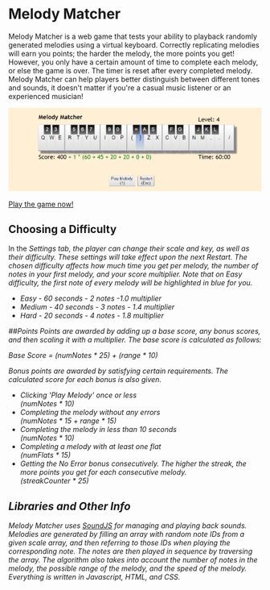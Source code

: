 # Melody Matcher

Melody Matcher is a web game that tests your ability to playback randomly generated melodies using a virtual keyboard.
Correctly replicating melodies will earn you points; the harder the melody, the more points you get!
However, you only have a certain amount of time to complete each melody, or else the game is over.
The timer is reset after every completed melody.
Melody Matcher can help players better distinguish between different tones and sounds, it doesn't matter if you're a casual music listener or an experienced musician!

![demo](/src/images/demo.png)

[Play the game now!](http://miaoxiao.github.io/Melody-Matcher/)

## Choosing a Difficulty
In the <i>Settings<i> tab, the player can change their scale and key, as well as their difficulty.
These settings will take effect upon the next <i>Restart<i>.
The chosen difficulty affects how much time you get per melody, the number of notes in your first melody, and your score multiplier.
Note that on Easy difficulty, the first note of every melody will be highlighted in blue for you.

* Easy - 60 seconds - 2 notes -1.0 multiplier
* Medium - 40 seconds - 3 notes - 1.4 multiplier
* Hard - 20 seconds - 4 notes - 1.8 multiplier

##Points
Points are awarded by adding up a base score, any bonus scores, and then scaling it with a multiplier. The base score is calculated as follows:

<i>Base Score = (numNotes * 25) + (range * 10)<i>

Bonus points are awarded by satisfying certain requirements.
The calculated score for each bonus is also given.

* Clicking 'Play Melody' once or less<br><i>(numNotes * 10)<i>
* Completing the melody without any errors<br><i>(numNotes * 15 + range * 15)<i>
* Completing the melody in less than 10 seconds <br><i>(numNotes * 10)<i>
* Completing a melody with at least one flat <br><i>(numFlats * 15)<i>
* Getting the No Error bonus consecutively. The higher the streak, the more points you get for each consecutive melody.<br> <i>(streakCounter * 25)<i>

## Libraries and Other Info
Melody Matcher uses [SoundJS](http://www.createjs.com/SoundJS) for managing and playing back sounds.
Melodies are generated by filling an array with random note IDs from a given scale array, and then referring to those IDs when playing the corresponding note.
The notes are then played in sequence by traversing the array.
The algorithm also takes into account the number of notes in the melody, the possible range of the melody, and the speed of the melody.
Everything is written in Javascript, HTML, and CSS.
